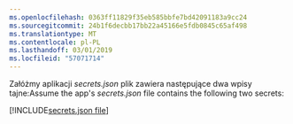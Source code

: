 ```yaml
---
ms.openlocfilehash: 0363ff11829f35eb585bbfe7bd42091183a9cc24
ms.sourcegitcommit: 24b1f6decbb17bb22a45166e5fdb0845c65af498
ms.translationtype: MT
ms.contentlocale: pl-PL
ms.lasthandoff: 03/01/2019
ms.locfileid: "57071714"
---
```

<span data-ttu-id="715d7-101">Załóżmy aplikacji *secrets.json* plik zawiera następujące dwa wpisy tajne:</span><span class="sxs-lookup"><span data-stu-id="715d7-101">Assume the app's *secrets.json* file contains the following two secrets:</span></span>

[!INCLUDE[secrets.json file](secrets-json-file.md)]
